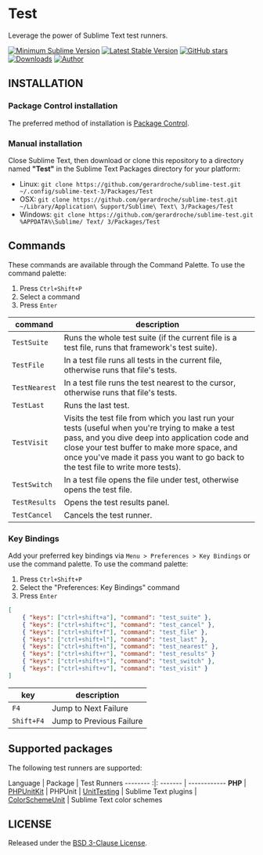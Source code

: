 # Test

Leverage the power of Sublime Text test runners.

[![Minimum Sublime Version](https://img.shields.io/badge/sublime-%3E%3D%203.0-brightgreen.svg?style=flat-square)](https://sublimetext.com) [![Latest Stable Version](https://img.shields.io/github/tag/gerardroche/sublime-test.svg?style=flat-square&label=stable)](https://github.com/gerardroche/sublime-test/tags) [![GitHub stars](https://img.shields.io/github/stars/gerardroche/sublime-test.svg?style=flat-square)](https://github.com/gerardroche/sublime-test/stargazers) [![Downloads](https://img.shields.io/packagecontrol/dt/Test.svg?style=flat-square)](https://packagecontrol.io/packages/Test) [![Author](https://img.shields.io/badge/twitter-gerardroche-blue.svg?style=flat-square)](https://twitter.com/gerardroche)

## INSTALLATION

### Package Control installation

The preferred method of installation is [Package Control](https://packagecontrol.io/packages/Test).

### Manual installation

Close Sublime Text, then download or clone this repository to a directory named **"Test"** in the Sublime Text Packages directory for your platform:

* Linux: `git clone https://github.com/gerardroche/sublime-test.git ~/.config/sublime-text-3/Packages/Test`
* OSX: `git clone https://github.com/gerardroche/sublime-test.git ~/Library/Application\ Support/Sublime\ Text\ 3/Packages/Test`
* Windows: `git clone https://github.com/gerardroche/sublime-test.git %APPDATA%\Sublime/ Text/ 3/Packages/Test`

## Commands

These commands are available through the Command Palette. To use the command palette:

1. Press `Ctrl+Shift+P`
2. Select a command
3. Press `Enter`

command | description
------- | -----------
`TestSuite` | Runs the whole test suite (if the current file is a test file, runs that framework's test suite).
`TestFile` | In a test file runs all tests in the current file, otherwise runs that file's tests.
`TestNearest` | In a test file runs the test nearest to the cursor, otherwise runs that file's tests.
`TestLast` | Runs the last test.
`TestVisit` | Visits the test file from which you last run your tests (useful when you're trying to make a test pass, and you dive deep into application code and close your test buffer to make more space, and once you've made it pass you want to go back to the test file to write more tests).
`TestSwitch` | In a test file opens the file under test, otherwise opens the test file.
`TestResults` | Opens the test results panel.
`TestCancel` | Cancels the test runner.

### Key Bindings

Add your preferred key bindings via `Menu > Preferences > Key Bindings` or use the command palette. To use the command palette:

1. Press `Ctrl+Shift+P`
2. Select the "Preferences: Key Bindings" command
3. Press `Enter`

```json
[
    { "keys": ["ctrl+shift+a"], "command": "test_suite" },
    { "keys": ["ctrl+shift+c"], "command": "test_cancel" },
    { "keys": ["ctrl+shift+f"], "command": "test_file" },
    { "keys": ["ctrl+shift+l"], "command": "test_last" },
    { "keys": ["ctrl+shift+n"], "command": "test_nearest" },
    { "keys": ["ctrl+shift+r"], "command": "test_results" }
    { "keys": ["ctrl+shift+s"], "command": "test_switch" },
    { "keys": ["ctrl+shift+v"], "command": "test_visit" }
]
```

key | description
--- | -----------
`F4` | Jump to Next Failure
`Shift+F4` | Jump to Previous Failure

## Supported packages

The following test runners are supported:

Language  |  Package | Test Runners
-------- :|: ------- | ------------
**PHP** | [PHPUnitKit](https://github.com/gerardroche/sublime-phpunit) | PHPUnit
 | [UnitTesting](https://github.com/randy3k/UnitTesting) | Sublime Text plugins
 | [ColorSchemeUnit](https://github.com/gerardroche/sublime-color-scheme-unit) | Sublime Text color schemes

## LICENSE

Released under the [BSD 3-Clause License](LICENSE).

